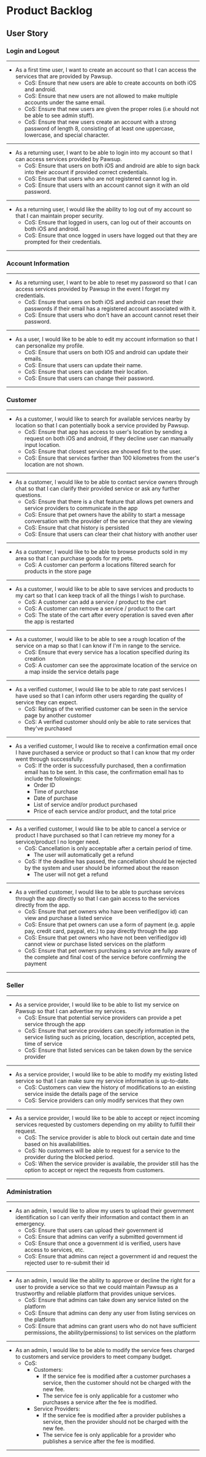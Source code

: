 # Product Backlog


## User Story
### Login and Logout
---
* As a first time user, I want to create an account so that I can access the services that are provided by Pawsup.
    * CoS: Ensure that new users are able to create accounts on both iOS and android.
    * CoS: Ensure that new users are not allowed to make multiple accounts under the same email.
    * CoS: Ensure that new users are given the proper roles (i.e should not be able to see admin stuff). 
    * CoS: Ensure that new users create an account with a strong password of length 8, consisting of at least one uppercase, lowercase, and special character. 
---
* As a returning user, I want to be able to login into my account so that I can access services provided by Pawsup.
    * CoS: Ensure that users on both iOS and android are able to sign back into their account if provided correct credentials.
    * CoS: Ensure that users who are not registered cannot log in.
    * CoS: Ensure that users with an account cannot sign it with an old password.
---
* As a returning user, I would like the ability to log out of my account so that I can maintain proper security.
    * CoS: Ensure that logged in users, can log out of their accounts on both iOS and android.
    * CoS: Ensure that once logged in users have logged out that they are prompted for their credentials.
---
### Account Information
---
* As a returning user, I want to be able to reset my password so that I can access services provided by Pawsup in the event I forget my credentials.
    * CoS: Ensure that users on both iOS and android can reset their passwords if their email has a registered account associated with it.
    * CoS: Ensure that users who don't have an account cannot reset their password.
---
* As a user, I would like to be able to edit my account information so that I can personalize my profile.
    * CoS: Ensure that users on both IOS and android can update their emails.
    * CoS: Ensure that users can update their name.
    * CoS: Ensure that users can update their location.
    * CoS: Ensure that users can change their password.
---
### Customer
---
* As a customer, I would like to search for available services nearby by location so that I can potentially book a service provided by Pawsup.
    * CoS: Ensure that app has access to user's location by sending a request on both iOS and android, if they decline user can manually input location.
    * CoS: Ensure that closest services are showed first to the user.
    * CoS: Ensure that services farther than 100 kilometres from the user's location are not shown.
---
* As a customer, I would like to be able to contact service owners through chat so that I can clarify their provided service or ask any further questions.
    * CoS: Ensure that there is a chat feature that allows pet owners and service providers to communicate in the app
    * CoS: Ensure that pet owners have the ability to start a message conversation with the provider of the service that they are viewing
    * CoS: Ensure that chat history is persisted
    * CoS: Ensure that users can clear their chat history with another user
---
* As a customer, I would like to be able to browse products sold in my area so that I can purchase goods for my pets.
   * CoS: A customer can perform a locations filtered search for products in the store page
---
* As a customer, I would like to be able to save services and products to my cart so that I can keep track of all the things I wish to purchase.
   * CoS: A customer can add a service / product to the cart
   * CoS: A customer can remove a service / product to the cart
   * CoS: The state of the cart after every operation is saved even after the app is restarted
---
* As a customer, I would like to be able to see a rough location of the service on a map so that I can know if I'm in range to the service.
   * CoS: Ensure that every service has a location specified during its creation
   * CoS: A customer can see the approximate location of the service on a map inside the service details page
---
* As a verified customer, I would like to be able to rate past services I have used so that I can inform other users regarding the quality of service they can expect.
   * CoS: Ratings of the verified customer can be seen in the service page by another customer
   * CoS: A verified customer should only be able to rate services that they've purchased
---
* As a verified customer, I would like to receive a confirmation email once I have purchased a service or product so that I can know that my order went through successfully.
   * CoS: If the order is successfully purchased, then a confirmation email has to be sent. In this case, the confirmation email has to include the followings:
        - Order ID
        - Time of purchase
        - Date of purchase
        - List of service and/or product purchased
        - Price of each service and/or product, and the total price
---
* As a verified customer, I would like to be able to cancel a service or product I have purchased so that I can retrieve my money for a service/product I no longer need.
   * CoS: Cancellation is only acceptable after a certain period of time.
        - The user will automatically get a refund
   * CoS: If the deadline has passed, the cancellation should be rejected by the system and user should be informed about the reason
        - The user will not get a refund
---
* As a verified customer, I would like to be able to purchase services through the app directly so that I can gain access to the services directly from the app.
   * CoS: Ensure that pet owners who have been verified(gov id) can view and purchase a listed service
   * CoS: Ensure that pet owners can use a form of payment (e.g. apple pay, credit card, paypal, etc.) to pay directly through the app
   * CoS: Ensure that pet owners who have not been verified(gov id) cannot view or purchase listed services on the platform
   * CoS: Ensure that pet owners purchasing a service are fully aware of the complete and final cost of the service before confirming the payment
---
### Seller
---
* As a service provider, I would like to be able to list my service on Pawsup so that I can advertise my services.
   * CoS: Ensure that potential service providers can provide a pet service through the app
   * CoS: Ensure that service providers can specify information in the service listing such as pricing, location, description, accepted pets, time of service
   * CoS: Ensure that listed services can be taken down by the service provider
---
* As a service provider, I would like to be able to modify my existing listed service so that I can make sure my service information is up-to-date.
   * CoS: Customers can view the history of modifications to an existing service inside the details page of the service
   * CoS: Service providers can only modify services that they own
---
* As a service provider, I would like to be able to accept or reject incoming services requested by customers depending on my ability to fulfill their request.
   * CoS: The service provider is able to block out certain date and time based on his availabilities.
   * CoS: No customers will be able to request for a service to the provider during the blocked period.
   * CoS: When the service provider is available, the provider still has the option to accept or reject the requests from customers.
---
### Administration
---
* As an admin, I would like to allow my users to upload their government identification so I can verify their information and contact them in an emergency.
   * CoS: Ensure that users can upload their government id
   * CoS: Ensure that admins can verify a submitted government id
   * CoS: Ensure that once a government id is verified, users have access to services, etc.
   * CoS: Ensure that admins can reject a government id and request the rejected user to re-submit their id
---
* As an admin, I would like the ability to approve or decline the right for a user to provide a service so that we could maintain Pawsup as a trustworthy and reliable platform that provides unique services.
   * CoS: Ensure that admins can take down any service listed on the platform
   * CoS: Ensure that admins can deny any user from listing services on the platform
   * CoS: Ensure that admins can grant users who do not have sufficient permissions, the ability(permissions) to list services on the platform
---
* As an admin, I would like to be able to modify the service fees charged to customers and service providers to meet company budget.
   * CoS: 
        * Customers: 
            - If the service fee is modified after a customer purchases a service, then the customer should not be charged with the new fee.
            - The service fee is only applicable for a customer who purchases a service after the fee is modified.
        * Service Providers: 
            - If the service fee is modified after a provider publishes a service, then the provider should not be charged with the new fee.
            - The service fee is only applicable for a provider who publishes a service after the fee is modified.
---